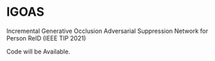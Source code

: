 # IGOAS
Incremental Generative Occlusion Adversarial Suppression Network for Person ReID (IEEE TIP 2021) 

Code will be Available. 

